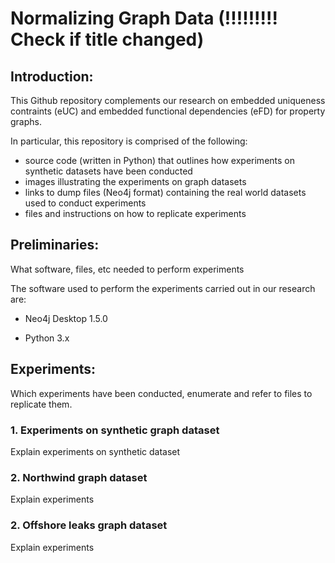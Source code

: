 # Normalizing Graph Data (!!!!!!!!! Check if title changed)

## Introduction:

This Github repository complements our research on embedded uniqueness contraints (eUC) and embedded functional dependencies (eFD) for property graphs.

In particular, this repository is comprised of the following:

- source code (written in Python) that outlines how experiments on synthetic datasets have been conducted
- images illustrating the experiments on graph datasets
- links to dump files (Neo4j format) containing the real world datasets used to conduct experiments
- files and instructions on how to replicate experiments



## Preliminaries:

What software, files, etc needed to perform experiments

The software used to perform the experiments carried out in our research are:

- Neo4j Desktop 1.5.0

- Python 3.x



## Experiments:

Which experiments have been conducted, enumerate and refer to files to replicate them.

### 1. Experiments on synthetic graph dataset

Explain experiments on synthetic dataset



### 2. Northwind graph dataset

Explain experiments


### 2. Offshore leaks graph dataset


Explain experiments





